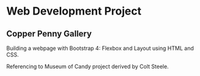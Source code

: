 # Web Development Project

## Copper Penny Gallery

Building a webpage with Bootstrap 4: Flexbox and Layout using HTML and CSS. 

Referencing to Museum of Candy project derived by Colt Steele.
